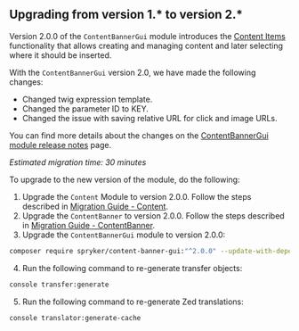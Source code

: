 

## Upgrading from version 1.* to version 2.*

Version 2.0.0 of the `ContentBannerGui` module introduces the [Content Items](/docs/pbc/all/content-management-system/{{site.version}}/base-shop/navigation-feature-overview.html) functionality that allows creating and managing content and later selecting where it should be inserted.

With the `ContentBannerGui` version 2.0, we have made the following changes:

* Changed twig expression template.
* Changed the parameter ID to KEY.
* Changed the issue with saving relative URL for click and image URLs.

You can find more details about the changes on the [ContentBannerGui module release notes](https://github.com/spryker/content-banner-gui/releases/tag/2.0.0) page.

_Estimated migration time: 30 minutes_

To upgrade to the new version of the module, do the following:

1. Upgrade the `Content` Module to version 2.0.0. Follow the steps described in [Migration Guide - Content](/docs/pbc/all/content-management-system/{{site.version}}/base-shop/install-and-upgrade/upgrade-modules/upgrade-the-content-module.html).
2. Upgrade the `ContentBanner` to version 2.0.0. Follow the steps described in [Migration Guide - ContentBanner](/docs/pbc/all/content-management-system/{{site.version}}/base-shop/install-and-upgrade/upgrade-modules/upgrade-the-contentbanner-module.html).
3. Upgrade the `ContentBannerGui` module to version 2.0.0:

```bash
composer require spryker/content-banner-gui:"^2.0.0" --update-with-dependencies
```

4. Run the following command to re-generate transfer objects:

```bash
console transfer:generate
```

5. Run the following command to re-generate Zed translations:

```bash
console translator:generate-cache
```
